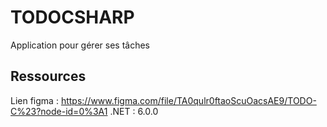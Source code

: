 # TODOCSHARP

Application pour gérer ses tâches 

## Ressources 

Lien figma : https://www.figma.com/file/TA0qulr0ftaoScuOacsAE9/TODO-C%23?node-id=0%3A1
.NET : 6.0.0